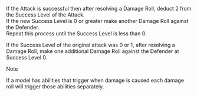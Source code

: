 If the Attack is successful then after resolving a Damage Roll, deduct 2 from the Success Level of the Attack.  
If the new Success Level is 0 or greater make another Damage Roll against the Defender.  
Repeat this process until the Success Level is less than 0.  

If the Success Level of the original attack was 0 or 1, after resolving a Damage Roll, make one additional Damage Roll against the Defender at Success Level 0.  

>[!NOTE]
>If a model has abilities that trigger when damage is caused each damage roll will trigger those abilities separately.